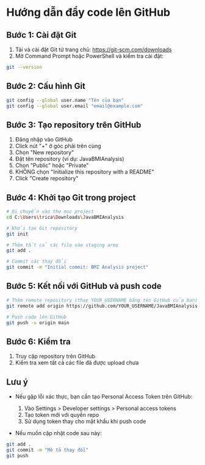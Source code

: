 # Hướng dẫn đẩy code lên GitHub

## Bước 1: Cài đặt Git
1. Tải và cài đặt Git từ trang chủ: https://git-scm.com/downloads
2. Mở Command Prompt hoặc PowerShell và kiểm tra cài đặt:
```bash
git --version
```

## Bước 2: Cấu hình Git
```bash
git config --global user.name "Tên của bạn"
git config --global user.email "email@example.com"
```

## Bước 3: Tạo repository trên GitHub
1. Đăng nhập vào GitHub
2. Click nút "+" ở góc phải trên cùng
3. Chọn "New repository"
4. Đặt tên repository (ví dụ: JavaBMIAnalysis)
5. Chọn "Public" hoặc "Private"
6. KHÔNG chọn "Initialize this repository with a README"
7. Click "Create repository"

## Bước 4: Khởi tạo Git trong project
```bash
# Di chuyển vào thư mục project
cd C:\Users\trica\Downloads\JavaBMIAnalysis

# Khởi tạo Git repository
git init

# Thêm tất cả các file vào staging area
git add .

# Commit các thay đổi
git commit -m "Initial commit: BMI Analysis project"
```

## Bước 5: Kết nối với GitHub và push code
```bash
# Thêm remote repository (thay YOUR_USERNAME bằng tên GitHub của bạn)
git remote add origin https://github.com/YOUR_USERNAME/JavaBMIAnalysis.git

# Push code lên GitHub
git push -u origin main
```

## Bước 6: Kiểm tra
1. Truy cập repository trên GitHub
2. Kiểm tra xem tất cả các file đã được upload chưa

## Lưu ý
- Nếu gặp lỗi xác thực, bạn cần tạo Personal Access Token trên GitHub:
  1. Vào Settings > Developer settings > Personal access tokens
  2. Tạo token mới với quyền repo
  3. Sử dụng token thay cho mật khẩu khi push code

- Nếu muốn cập nhật code sau này:
```bash
git add .
git commit -m "Mô tả thay đổi"
git push
``` 